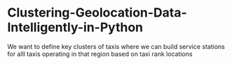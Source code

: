 # Clustering-Geolocation-Data-Intelligently-in-Python
We want to define key clusters of taxis where we can build service stations for alll taxis operating in that region based on taxi rank locations
